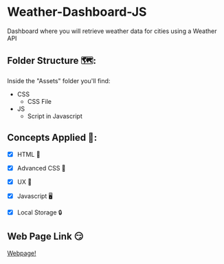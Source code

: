 # Weather-Dashboard-JS
Dashboard where you will retrieve weather data for cities using a Weather API

## Folder Structure 🗺️:
Inside the "Assets" folder you'll find:
- CSS
    - CSS File
- JS
    - Script in Javascript

## Concepts Applied 🧐:
- [x] HTML 🦴

- [x] Advanced CSS 🎨

- [x] UX 🤔

- [x] Javascript 🖥️

- [x] Local Storage 🔒


## Web Page Link 😏
<a href="https://davidtc8.github.io/Weather-Dashboard-JS/" target="_blank">Webpage!</a>